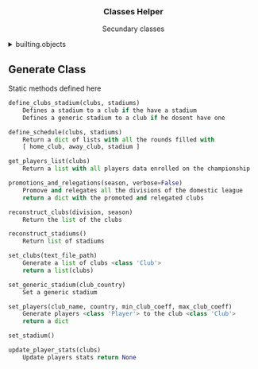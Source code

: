 <br />
<!-- The header -->
<div align="center">
  <h3 align="center">Classes Helper</h3>

  <p align="center">
    Secundary classes
    <br />
</div>

<!-- builting -->
<details>
	<summary>builting.objects</summary>
	<ol>
		<li><a href="#generate-class">Generate Class</a></li>
	</ol>
</details>


## Generate Class

Static methods defined here
```py
define_clubs_stadium(clubs, stadiums)
	Defines a stadium to a club if the have a stadium 
	Defines a generic stadium to a club if he dosent have one

define_schedule(clubs, stadiums)
	Return a dict of lists with all the rounds filled with
	[ home_club, away_club, stadium ]

get_players_list(clubs)
	Return a list with all players data enrolled on the championship

promotions_and_relegations(season, verbose=False)
	Promove and relegates all the divisions of the domestic league
	return a dict with the promoted and relegated clubs

reconstruct_clubs(division, season)
	Return the list of the clubs

reconstruct_stadiums()
	Return list of stadiums

set_clubs(text_file_path)
	Generate a list of clubs <class 'Club'> 
	return a list(clubs)

set_generic_stadium(club_country)
	Set a generic stadium

set_players(club_name, country, min_club_coeff, max_club_coeff)
	Generate players <class 'Player'> to the club <class 'Club'> 
	return a dict

set_stadium()

update_player_stats(clubs)
	Update players stats return None
```

